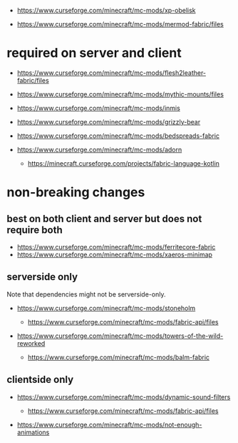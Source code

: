 


- https://www.curseforge.com/minecraft/mc-mods/xp-obelisk

- https://www.curseforge.com/minecraft/mc-mods/mermod-fabric/files

required on server and client
=============================

- https://www.curseforge.com/minecraft/mc-mods/flesh2leather-fabric/files

- https://www.curseforge.com/minecraft/mc-mods/mythic-mounts/files

- https://www.curseforge.com/minecraft/mc-mods/inmis

- https://www.curseforge.com/minecraft/mc-mods/grizzly-bear

- https://www.curseforge.com/minecraft/mc-mods/bedspreads-fabric

- https://www.curseforge.com/minecraft/mc-mods/adorn
  * https://minecraft.curseforge.com/projects/fabric-language-kotlin


non-breaking changes
====================

best on both client and server but does not require both
--------------------------------------------------------

- https://www.curseforge.com/minecraft/mc-mods/ferritecore-fabric
- https://www.curseforge.com/minecraft/mc-mods/xaeros-minimap 

serverside only
---------------

Note that dependencies might not be serverside-only.

- https://www.curseforge.com/minecraft/mc-mods/stoneholm
  * https://www.curseforge.com/minecraft/mc-mods/fabric-api/files

- https://www.curseforge.com/minecraft/mc-mods/towers-of-the-wild-reworked
  * https://www.curseforge.com/minecraft/mc-mods/balm-fabric

clientside only
---------------

- https://www.curseforge.com/minecraft/mc-mods/dynamic-sound-filters
  * https://www.curseforge.com/minecraft/mc-mods/fabric-api/files

- https://www.curseforge.com/minecraft/mc-mods/not-enough-animations
